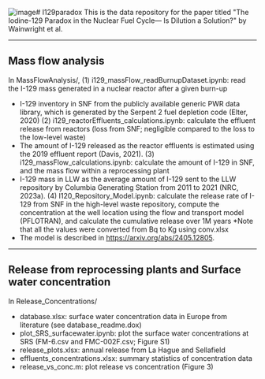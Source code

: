 ![image](https://github.com/user-attachments/assets/01ec4b0b-e635-485c-b9e5-661233d9a487)# I129paradox
This is the data repository for the paper titled "The Iodine-129 Paradox in the Nuclear Fuel Cycle— Is Dilution a Solution?" by Wainwright et al.

-------------------
Mass flow analysis
-------------------
In MassFlowAnalysis/,
(1) i129_massFlow_readBurnupDataset.ipynb: read the I-129 mass generated in a nuclear reactor after a given burn-up
* I-129 inventory in SNF from the publicly available generic PWR data library, which is generated by the Serpent 2 fuel depletion code (Elter, 2020)
(2) i129_reactorEffluents_calculations.ipynb: calculate the effluent release from reactors (loss from SNF; negligible compared to the loss to the low-level waste)
* The amount of I-129 released as the reactor effluents is estimated using the 2019 effluent report (Davis, 2021).
(3) i129_massFlow_calculations.ipynb: calculate the amount of I-129 in SNF, and the mass flow within a reprocessing plant
* I-129 mass in LLW as the average amount of I-129 sent to the LLW repository by Columbia Generating Station from 2011 to 2021 (NRC, 2023a).
(4) I120_Repository_Model.ipynb: calculate the release rate of I-129 from SNF in the high-level waste repository, compute the concentration at the well location using the flow and transport model (PFLOTRAN), and calculate the cumulative release over 1M years
*Note that all the values were converted from Bq to Kg using conv.xlsx
* The model is described in https://arxiv.org/abs/2405.12805.

-----------------------------------------------------------------
Release from reprocessing plants and Surface water concentration
-----------------------------------------------------------------
In Release_Concentrations/
- database.xlsx: surface water concentration data in Europe from literature (see database_readme.dox)
- plot_SRS_surfacewater.ipynb: plot the surface water concentrations at SRS (FM-6.csv and FMC-002F.csv; Figure S1)
- release_plots.xlsx: annual release from La Hague and Sellafield
- effluents_concentrations.xlsx: summary statistics of concentration data
- release_vs_conc.m: plot release vs concentration (Figure 3) 
